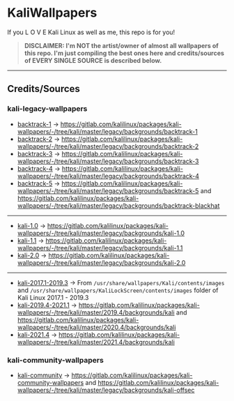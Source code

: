 # KaliWallpapers

If you L O V E Kali Linux as well as me, this repo is for you!

> **DISCLAIMER: I'm NOT the artist/owner of almost all wallpapers of this repo. I'm just compiling the best ones here and credits/sources of EVERY SINGLE SOURCE is described below.**

---

## Credits/Sources

### kali-legacy-wallpapers
* [backtrack-1](https://gitlab.com/sidneypepo/kaliwallpapers/-/tree/master/backtrack-1) -> https://gitlab.com/kalilinux/packages/kali-wallpapers/-/tree/kali/master/legacy/backgrounds/backtrack-1
* [backtrack-2](https://gitlab.com/sidneypepo/kaliwallpapers/-/tree/master/backtrack-2) -> https://gitlab.com/kalilinux/packages/kali-wallpapers/-/tree/kali/master/legacy/backgrounds/backtrack-2
* [backtrack-3](https://gitlab.com/sidneypepo/kaliwallpapers/-/tree/master/backtrack-3) -> https://gitlab.com/kalilinux/packages/kali-wallpapers/-/tree/kali/master/legacy/backgrounds/backtrack-3
* [backtrack-4](https://gitlab.com/sidneypepo/kaliwallpapers/-/tree/master/backtrack-4) -> https://gitlab.com/kalilinux/packages/kali-wallpapers/-/tree/kali/master/legacy/backgrounds/backtrack-4
* [backtrack-5](https://gitlab.com/sidneypepo/kaliwallpapers/-/tree/master/backtrack-5) -> https://gitlab.com/kalilinux/packages/kali-wallpapers/-/tree/kali/master/legacy/backgrounds/backtrack-5 and https://gitlab.com/kalilinux/packages/kali-wallpapers/-/tree/kali/master/legacy/backgrounds/backtrack-blackhat

---

* [kali-1.0](https://gitlab.com/sidneypepo/kaliwallpapers/-/tree/master/kali-1.0) -> https://gitlab.com/kalilinux/packages/kali-wallpapers/-/tree/kali/master/legacy/backgrounds/kali-1.0
* [kali-1.1](https://gitlab.com/sidneypepo/kaliwallpapers/-/tree/master/kali-1.1) -> https://gitlab.com/kalilinux/packages/kali-wallpapers/-/tree/kali/master/legacy/backgrounds/kali-1.1
* [kali-2.0](https://gitlab.com/sidneypepo/kaliwallpapers/-/tree/master/kali-2.0) -> https://gitlab.com/kalilinux/packages/kali-wallpapers/-/tree/kali/master/legacy/backgrounds/kali-2.0

---

* [kali-2017.1-2019.3](https://gitlab.com/sidneypepo/kaliwallpapers/-/tree/master/kali-2017.1-2019.3) -> From `/usr/share/wallpapers/Kali/contents/images` and `/usr/share/wallpapers/KaliLockScreen/contents/images` folder of Kali Linux 2017.1 - 2019.3
* [kali-2019.4-2021.1](https://gitlab.com/sidneypepo/kaliwallpapers/-/tree/master/kali-2019.4-2021.1) -> https://gitlab.com/kalilinux/packages/kali-wallpapers/-/tree/kali/master/2019.4/backgrounds/kali and https://gitlab.com/kalilinux/packages/kali-wallpapers/-/tree/kali/master/2020.4/backgrounds/kali
* [kali-2021.4](https://gitlab.com/sidneypepo/kaliwallpapers/-/tree/master/kali-2021.4) -> https://gitlab.com/kalilinux/packages/kali-wallpapers/-/tree/kali/master/2021.4/backgrounds/kali

### kali-community-wallpapers
* [kali-community](https://gitlab.com/sidneypepo/kaliwallpapers/-/tree/master/kali-community) -> https://gitlab.com/kalilinux/packages/kali-community-wallpapers and https://gitlab.com/kalilinux/packages/kali-wallpapers/-/tree/kali/master/legacy/backgrounds/kali-offsec
